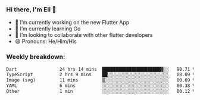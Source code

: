 ### Hi there, I'm Eli 👋
- 🔭 I’m currently working on the new Flutter App
- 🌱 I’m currently learning Go
- 🦄 I’m looking to collaborate with other flutter developers
- 😄 Pronouns: He/Him/His

### Weekly breakdown:
<!--START_SECTION:waka-->

```txt
Dart                24 hrs 14 mins  ██████████████████████▓░░   90.71 %
TypeScript          2 hrs 9 mins    ██░░░░░░░░░░░░░░░░░░░░░░░   08.09 %
Image (svg)         11 mins         ▒░░░░░░░░░░░░░░░░░░░░░░░░   00.69 %
YAML                6 mins          ░░░░░░░░░░░░░░░░░░░░░░░░░   00.38 %
Other               1 min           ░░░░░░░░░░░░░░░░░░░░░░░░░   00.12 %
```

<!--END_SECTION:waka-->
